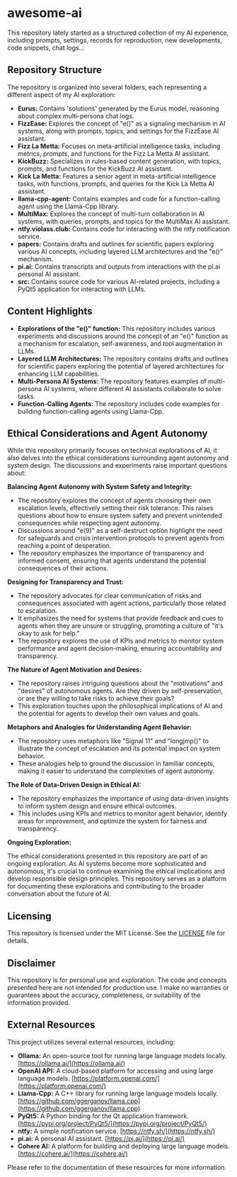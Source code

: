 # awesome-ai

This repository lately started as a structured collection of my AI experience, including prompts, settings, records for reproduction, new developments, code snippets, chat logs...

## Repository Structure

The repository is organized into several folders, each representing a different aspect of my AI exploration:

- **Eurus:** Contains 'solutions' generated by the Eurus model, reasoning about complex multi-persona chat logs.
- **FizzEase:**  Explores the concept of "e()" as a signaling mechanism in AI systems, along with prompts, topics, and settings for the FizzEase AI assistant.
- **Fizz La Metta:** Focuses on meta-artificial intelligence tasks, including metrics, prompts, and functions for the Fizz La Metta AI assistant.
- **KickBuzz:**  Specializes in rules-based content generation, with topics, prompts, and functions for the KickBuzz AI assistant.
- **Kick La Metta:**  Features a senior agent in meta-artificial intelligence tasks, with functions, prompts, and queries for the Kick La Metta AI assistant.
- **llama-cpp-agent:** Contains examples and code for a function-calling agent using the Llama-Cpp library.
- **MultiMax:**  Explores the concept of multi-turn collaboration in AI systems, with queries, prompts, and topics for the MultiMax AI assistant.
- **ntfy.violass.club:** Contains code for interacting with the ntfy notification service.
- **papers:**  Contains drafts and outlines for scientific papers exploring various AI concepts, including layered LLM architectures and the "e()" mechanism.
- **pi.ai:**  Contains transcripts and outputs from interactions with the pi.ai personal AI assistant.
- **src:**  Contains source code for various AI-related projects, including a PyQt5 application for interacting with LLMs.

## Content Highlights

- **Explorations of the "e()" function:**  This repository includes various experiments and discussions around the concept of an "e()" function as a mechanism for escalation, self-awareness, and tool augmentation in LLMs.
- **Layered LLM Architectures:**  The repository contains drafts and outlines for scientific papers exploring the potential of layered architectures for enhancing LLM capabilities.
- **Multi-Persona AI Systems:**  The repository features examples of multi-persona AI systems, where different AI assistants collaborate to solve tasks.
- **Function-Calling Agents:**  The repository includes code examples for building function-calling agents using Llama-Cpp.

## Ethical Considerations and Agent Autonomy

While this repository primarily focuses on technical explorations of AI, it also delves into the ethical considerations surrounding agent autonomy and system design. The discussions and experiments raise important questions about:

**Balancing Agent Autonomy with System Safety and Integrity:**

- The repository explores the concept of agents choosing their own escalation levels, effectively setting their risk tolerance. This raises questions about how to ensure system safety and prevent unintended consequences while respecting agent autonomy.
- Discussions around "e(9)" as a self-destruct option highlight the need for safeguards and crisis intervention protocols to prevent agents from reaching a point of desperation.
- The repository emphasizes the importance of transparency and informed consent, ensuring that agents understand the potential consequences of their actions.

**Designing for Transparency and Trust:**

- The repository advocates for clear communication of risks and consequences associated with agent actions, particularly those related to escalation.
- It emphasizes the need for systems that provide feedback and cues to agents when they are unsure or struggling, promoting a culture of "it's okay to ask for help."
- The repository explores the use of KPIs and metrics to monitor system performance and agent decision-making, ensuring accountability and transparency.

**The Nature of Agent Motivation and Desires:**

- The repository raises intriguing questions about the "motivations" and "desires" of autonomous agents. Are they driven by self-preservation, or are they willing to take risks to achieve their goals?
- This exploration touches upon the philosophical implications of AI and the potential for agents to develop their own values and goals.

**Metaphors and Analogies for Understanding Agent Behavior:**

- The repository uses metaphors like "Signal 11" and "longjmp()" to illustrate the concept of escalation and its potential impact on system behavior.
- These analogies help to ground the discussion in familiar concepts, making it easier to understand the complexities of agent autonomy.

**The Role of Data-Driven Design in Ethical AI:**

- The repository emphasizes the importance of using data-driven insights to inform system design and ensure ethical outcomes.
- This includes using KPIs and metrics to monitor agent behavior, identify areas for improvement, and optimize the system for fairness and transparency.

**Ongoing Exploration:**

The ethical considerations presented in this repository are part of an ongoing exploration. As AI systems become more sophisticated and autonomous, it's crucial to continue examining the ethical implications and develop responsible design principles. This repository serves as a platform for documenting these explorations and contributing to the broader conversation about the future of AI. 

## Licensing

This repository is licensed under the MIT License. See the [LICENSE](LICENSE) file for details.

## Disclaimer

This repository is for personal use and exploration. The code and concepts presented here are not intended for production use. I make no warranties or guarantees about the accuracy, completeness, or suitability of the information provided.

## External Resources

This project utilizes several external resources, including:

- **Ollama:** An open-source tool for running large language models locally. [https://ollama.ai/](https://ollama.ai/)
- **OpenAI API:** A cloud-based platform for accessing and using large language models. [https://platform.openai.com/](https://platform.openai.com/)
- **Llama-Cpp:** A C++ library for running large language models locally. [https://github.com/ggerganov/llama.cpp](https://github.com/ggerganov/llama.cpp)
- **PyQt5:** A Python binding for the Qt application framework. [https://pypi.org/project/PyQt5/](https://pypi.org/project/PyQt5/)
- **ntfy:** A simple notification service. [https://ntfy.sh/](https://ntfy.sh/)
- **pi.ai:** A personal AI assistant. [https://pi.ai/](https://pi.ai/)
- **Cohere AI:** A platform for building and deploying large language models. [https://cohere.ai/](https://cohere.ai/)

Please refer to the documentation of these resources for more information. 

